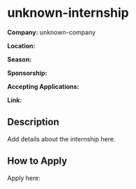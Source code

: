 # unknown-internship

**Company:** unknown-company

**Location:** 

**Season:** 

**Sponsorship:** 

**Accepting Applications:** 

**Link:** []()

## Description

Add details about the internship here.

## How to Apply

Apply here: []()
